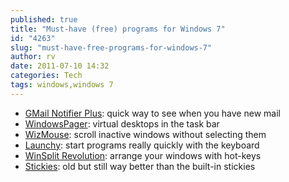 ```yaml
---
published: true
title: "Must-have (free) programs for Windows 7"
id: "4263"
slug: "must-have-free-programs-for-windows-7"
author: rv
date: 2011-07-10 14:32
categories: Tech
tags: windows,windows 7
---
```

<ul>
	<li><a href="https://github.com/shellscape/Gmail-Notifier-Plus/downloads" target="_blank">GMail Notifier Plus</a>: quick way to see when you have new mail</li>
	<li><a href="http://windowspager.sourceforge.net/" target="_blank">WindowsPager</a>: virtual desktops in the task bar</li>
	<li><a href="http://antibody-software.com/web/software/software/wizmouse-makes-your-mouse-wheel-work-on-the-window-under-the-mouse/" target="_blank">WizMouse</a>: scroll inactive windows without selecting them</li>
	<li><a href="http://www.launchy.net/" target="_blank">Launchy</a>: start programs really quickly with the keyboard</li>
	<li><a href="http://www.winsplit-revolution.com/" target="_blank">WinSplit Revolution</a>: arrange your windows with hot-keys</li>
	<li><a href="http://www.zhornsoftware.co.uk/stickies/" target="_blank">Stickies</a>: old but still way better than the built-in stickies</li>
</ul>